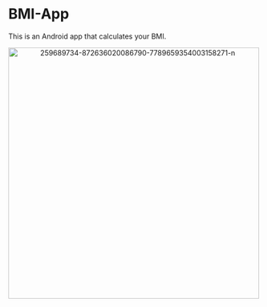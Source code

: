 # BMI-App
This is an Android app that calculates your BMI.





<a href="https://ibb.co/2MHFRqL" align="center"><img src="https://i.ibb.co/B6FfvL7/259689734-872636020086790-7789659354003158271-n.png" alt="259689734-872636020086790-7789659354003158271-n" border="0" height="500px" width="500px"></a>
